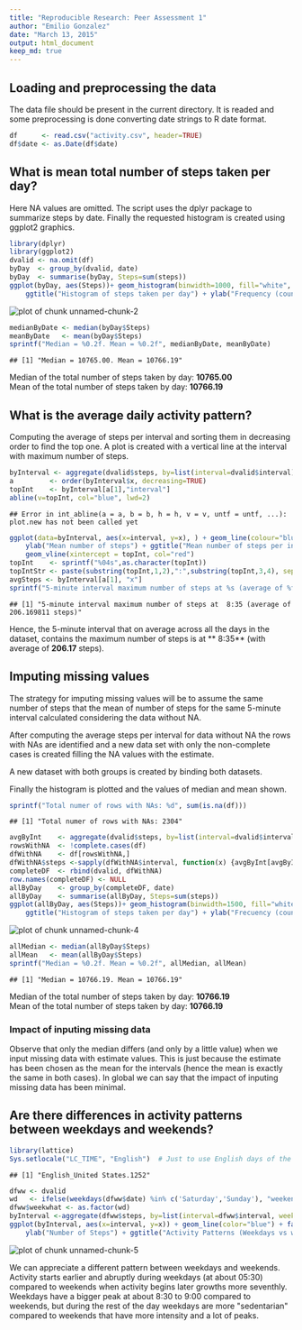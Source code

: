 ```yaml
---
title: "Reproducible Research: Peer Assessment 1"
author: "Emilio Gonzalez"
date: "March 13, 2015"
output: html_document
keep_md: true
---
```



## Loading and preprocessing the data
The data file should be present in the current directory. It is readed and some preprocessing is done converting date strings to R date format.

```r
df      <- read.csv("activity.csv", header=TRUE)
df$date <- as.Date(df$date)
```
## What is mean total number of steps taken per day?
Here NA values are omitted. The script uses the dplyr package to summarize steps by date.
Finally the requested histogram is created using ggplot2 graphics.


```r
library(dplyr)
library(ggplot2)
dvalid <- na.omit(df)
byDay  <- group_by(dvalid, date)
byDay  <- summarise(byDay, Steps=sum(steps))
ggplot(byDay, aes(Steps))+ geom_histogram(binwidth=1000, fill="white", colour="black") +
    ggtitle("Histogram of steps taken per day") + ylab("Frequency (count)")
```

![plot of chunk unnamed-chunk-2](figure/unnamed-chunk-2-1.png) 

```r
medianByDate <- median(byDay$Steps)
meanByDate   <- mean(byDay$Steps)
sprintf("Median = %0.2f. Mean = %0.2f", medianByDate, meanByDate)
```

```
## [1] "Median = 10765.00. Mean = 10766.19"
```
Median of the total number of steps taken by day: **10765.00**    
Mean of the total number of steps taken by day: **10766.19** 

## What is the average daily activity pattern?
Computing the average of steps per interval and sorting them in decreasing order to find the top one. A plot is created with a vertical line at the interval with maximum number of steps.

```r
byInterval <- aggregate(dvalid$steps, by=list(interval=dvalid$interval), FUN=mean)
a         <- order(byInterval$x, decreasing=TRUE)
topInt    <- byInterval[a[1],"interval"]
abline(v=topInt, col="blue", lwd=2)
```

```
## Error in int_abline(a = a, b = b, h = h, v = v, untf = untf, ...): plot.new has not been called yet
```

```r
ggplot(data=byInterval, aes(x=interval, y=x), ) + geom_line(colour="blue") + 
    ylab("Mean number of steps") + ggtitle("Mean number of steps per interval (across all days)") +
    geom_vline(xintercept = topInt, col="red")
topInt    <- sprintf("%04s",as.character(topInt))
topIntStr <- paste(substring(topInt,1,2),":",substring(topInt,3,4), sep="")
avgSteps <- byInterval[a[1], "x"]
sprintf("5-minute interval maximum number of steps at %s (average of %f steps)", topIntStr, avgSteps)
```

```
## [1] "5-minute interval maximum number of steps at  8:35 (average of 206.169811 steps)"
```
Hence, the 5-minute interval that on average across all the days in the dataset, contains the maximum number of steps is at ** 8:35** (with average of **206.17** steps).

## Imputing missing values

The strategy for imputing missing values will be to assume the same number of steps that the mean of number of steps for the same 5-minute interval calculated considering the data without NA.

After computing the average steps per interval for data without NA the rows with NAs are identified and a new data set with only the non-complete cases is created filling the NA values with the estimate. 

A new dataset with both groups is created by binding both datasets.

Finally the histogram is plotted and the values of median and mean shown.


```r
sprintf("Total numer of rows with NAs: %d", sum(is.na(df)))
```

```
## [1] "Total numer of rows with NAs: 2304"
```

```r
avgByInt    <- aggregate(dvalid$steps, by=list(interval=dvalid$interval), FUN=mean)
rowsWithNA  <- !complete.cases(df)
dfWithNA    <- df[rowsWithNA,]
dfWithNA$steps <-sapply(dfWithNA$interval, function(x) {avgByInt[avgByInt$interval==x,"x"]})
completeDF  <- rbind(dvalid, dfWithNA)
row.names(completeDF) <- NULL
allByDay    <- group_by(completeDF, date)
allByDay    <- summarise(allByDay, Steps=sum(steps))
ggplot(allByDay, aes(Steps))+ geom_histogram(binwidth=1500, fill="white", colour="black") +
    ggtitle("Histogram of steps taken per day") + ylab("Frecuency (count)") 
```

![plot of chunk unnamed-chunk-4](figure/unnamed-chunk-4-1.png) 

```r
allMedian <- median(allByDay$Steps)
allMean   <- mean(allByDay$Steps)
sprintf("Median = %0.2f. Mean = %0.2f", allMedian, allMean)
```

```
## [1] "Median = 10766.19. Mean = 10766.19"
```
Median of the total number of steps taken by day: **10766.19**   
Mean of the total number of steps taken by day: **10766.19** 

### Impact of inputing missing data
Observe that only the median differs (and only by a little value) when we input missing data with estimate values.
This is just because the estimate has been chosen as the mean for the intervals (hence the mean is exactly the same in both cases). In global we can say that the impact of inputing missing data has been minimal.


## Are there differences in activity patterns between weekdays and weekends?


```r
library(lattice)
Sys.setlocale("LC_TIME", "English")  # Just to use English days of the week
```

```
## [1] "English_United States.1252"
```

```r
dfww <- dvalid
wd   <- ifelse(weekdays(dfww$date) %in% c('Saturday','Sunday'), "weekend", "weekday" )
dfww$weekwhat <- as.factor(wd)
byInterval <-aggregate(dfww$steps, by=list(interval=dfww$interval, weekwhat=dfww$weekwhat), FUN=mean)
ggplot(byInterval, aes(x=interval, y=x)) + geom_line(color="blue") + facet_grid(weekwhat~.) +
    ylab("Number of Steps") + ggtitle("Activity Patterns (Weekdays vs weekend)")
```

![plot of chunk unnamed-chunk-5](figure/unnamed-chunk-5-1.png) 

We can appreciate a different pattern between weekdays and weekends.  
Activity starts earlier and abruptly during weekdays (at about 05:30) compared to weekends when activity begins later growths more seventhly. Weekdays have a bigger peak at about 8:30 to 9:00 compared to weekends, but during the rest of the day weekdays are more "sedentarian" compared to weekends that have more intensity and a lot of peaks. 

